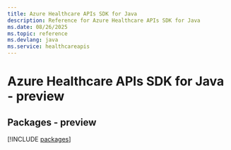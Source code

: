 ```yaml
---
title: Azure Healthcare APIs SDK for Java
description: Reference for Azure Healthcare APIs SDK for Java
ms.date: 08/26/2025
ms.topic: reference
ms.devlang: java
ms.service: healthcareapis
---
```

# Azure Healthcare APIs SDK for Java - preview
## Packages - preview
[!INCLUDE [packages](healthcare-apis-index.md)]